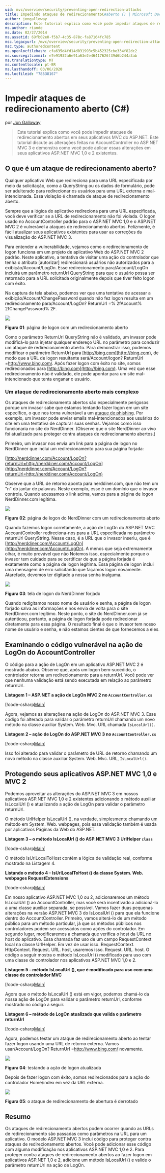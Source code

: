 ```yaml
---
uid: mvc/overview/security/preventing-open-redirection-attacks
title: Impedindo ataques de redirecionamentoC#aberto () | Microsoft Docs
author: jongalloway
description: Este tutorial explica como você pode impedir ataques de redirecionamento abertos em seus aplicativos MVC do ASP.NET. Este tutorial discute as alterações que foram feitas...
ms.author: riande
ms.date: 02/27/2014
ms.assetid: 69fb02e0-f5b7-4c35-878c-fa87164fc785
msc.legacyurl: /mvc/overview/security/preventing-open-redirection-attacks
msc.type: authoredcontent
ms.openlocfilehash: cfa635d4fd14d031993c5b452325cbe334f82dc2
ms.sourcegitcommit: e7e91932a6e91a63e2e46417626f39d6b244a3ab
ms.translationtype: MT
ms.contentlocale: pt-BR
ms.lasthandoff: 03/06/2020
ms.locfileid: "78538167"
---
```

# <a name="preventing-open-redirection-attacks-c"></a>Impedir ataques de redirecionamento aberto (C#)

por [Jon Galloway](https://github.com/jongalloway)

> Este tutorial explica como você pode impedir ataques de redirecionamento abertos em seus aplicativos MVC do ASP.NET. Este tutorial discute as alterações feitas no AccountController no ASP.NET MVC 3 e demonstra como você pode aplicar essas alterações em seus aplicativos ASP.NET MVC 1,0 e 2 existentes.

## <a name="what-is-an-open-redirection-attack"></a>O que é um ataque de redirecionamento aberto?

Qualquer aplicativo Web que redireciona para uma URL especificada por meio da solicitação, como a QueryString ou os dados de formulário, pode ser adulterado para redirecionar os usuários para uma URL externa e mal-intencionada. Essa violação é chamada de ataque de redirecionamento aberto.

Sempre que a lógica do aplicativo redireciona para uma URL especificada, você deve verificar se a URL de redirecionamento não foi violada. O logon usado no AccountController padrão para o ASP.NET MVC 1,0 e o ASP.NET MVC 2 é vulnerável a ataques de redirecionamento abertos. Felizmente, é fácil atualizar seus aplicativos existentes para usar as correções da visualização do ASP.NET MVC 3.

Para entender a vulnerabilidade, vejamos como o redirecionamento de logon funciona em um projeto de aplicativo Web do ASP.NET MVC 2 padrão. Neste aplicativo, a tentativa de visitar uma ação do controlador que tenha o atributo [autorizar] redirecionará usuários não autorizados para a exibição/Account/LogOn. Esse redirecionamento para/Account/LogOn incluirá um parâmetro returnUrl QueryString para que o usuário possa ser retornado para a URL solicitada originalmente depois que tiver feito logon com êxito.

Na captura de tela abaixo, podemos ver que uma tentativa de acessar a exibição/Account/ChangePassword quando não fez logon resulta em um redirecionamento para/Account/LogOn? ReturnUrl =% 2fAccount% 2fChangePassword% 2F.

[![](preventing-open-redirection-attacks/_static/image2.png)](preventing-open-redirection-attacks/_static/image1.png)

**Figura 01**: página de logon com um redirecionamento aberto

Como o parâmetro ReturnUrl QueryString não é validado, um invasor pode modificá-lo para injetar qualquer endereço URL no parâmetro para conduzir um ataque de redirecionamento aberto. Para demonstrar isso, podemos modificar o parâmetro ReturnUrl para [http://bing.com](http://bing.com), de modo que a URL de logon resultante será/Account/logon? ReturnUrl =<http://www.bing.com/>. Após fazer logon com êxito no site, somos redirecionados para [http://bing.com](http://bing.com). Uma vez que esse redirecionamento não é validado, ele pode apontar para um site mal-intencionado que tenta enganar o usuário.

### <a name="a-more-complex-open-redirection-attack"></a>Um ataque de redirecionamento aberto mais complexo

Os ataques de redirecionamento abertos são especialmente perigosos porque um invasor sabe que estamos tentando fazer logon em um site específico, o que nos torna vulnerável a um [ataque de phishing](https://www.microsoft.com/protect/fraud/phishing/symptoms.aspx). Por exemplo, um invasor pode enviar emails mal-intencionados aos usuários do site em uma tentativa de capturar suas senhas. Vejamos como isso funcionaria no site do NerdDinner. (Observe que o site NerdDinner ao vivo foi atualizado para proteger contra ataques de redirecionamento abertos.)

Primeiro, um invasor nos envia um link para a página de logon no NerdDinner que inclui um redirecionamento para sua página forjada:

[http://nerddinner.com/Account/LogOn?returnUrl=http://nerddiner.com/Account/LogOn](http://nerddinner.com/Account/LogOn?returnUrl=http://nerddiner.com/Account/LogOn)

Observe que a URL de retorno aponta para nerddiner.com, que não tem um "n" do jantar de palavras. Neste exemplo, esse é um domínio que o invasor controla. Quando acessamos o link acima, vamos para a página de logon NerdDinner.com legítima.

[![](preventing-open-redirection-attacks/_static/image4.png)](preventing-open-redirection-attacks/_static/image3.png)

**Figura 02**: página de logon do NerdDinner com um redirecionamento aberto

Quando fazemos logon corretamente, a ação de LogOn do ASP.NET MVC AccountController redireciona-nos para a URL especificada no parâmetro returnUrl QueryString. Nesse caso, é a URL que o invasor inseriu, que é [http://nerddiner.com/Account/LogOn](http://nerddiner.com/Account/LogOn). A menos que seja extremamente olhar, é muito provável que não Notemos isso, especialmente porque o invasor tem cuidado para se certificar de que a página forjada é exatamente como a página de logon legítima. Essa página de logon inclui uma mensagem de erro solicitando que façamos logon novamente. Atarefado, devemos ter digitado a nossa senha inalguma.

[![](preventing-open-redirection-attacks/_static/image6.png)](preventing-open-redirection-attacks/_static/image5.png)

**Figura 03**: tela de logon do NerdDinner forjado

Quando redigitamos nosso nome de usuário e senha, a página de logon forjado salva as informações e nos envia de volta para o site NerdDinner.com legítimo. Neste ponto, o site do NerdDinner.com já se autenticou, portanto, a página de logon forjada pode redirecionar diretamente para essa página. O resultado final é que o invasor tem nosso nome de usuário e senha, e não estamos cientes de que fornecemos a eles.

## <a name="looking-at-the-vulnerable-code-in-the-accountcontroller-logon-action"></a>Examinando o código vulnerável na ação de LogOn do AccountController

O código para a ação de LogOn em um aplicativo ASP.NET MVC 2 é mostrado abaixo. Observe que, após um logon bem-sucedido, o controlador retorna um redirecionamento para a returnUrl. Você pode ver que nenhuma validação está sendo executada em relação ao parâmetro returnUrl.

**Listagem 1 – ASP.NET a ação de LogOn MVC 2 no `AccountController.cs`**

[!code-csharp[Main](preventing-open-redirection-attacks/samples/sample1.cs)]

Agora, vejamos as alterações na ação de LogOn do ASP.NET MVC 3. Esse código foi alterado para validar o parâmetro returnUrl chamando um novo método na classe auxiliar System. Web. Mvc. URL chamada `IsLocalUrl()`.

**Listagem 2 – ação de LogOn do ASP.NET MVC 3 no `AccountController.cs`**

[!code-csharp[Main](preventing-open-redirection-attacks/samples/sample2.cs)]

Isso foi alterado para validar o parâmetro de URL de retorno chamando um novo método na classe auxiliar System. Web. Mvc. URL, `IsLocalUrl()`.

## <a name="protecting-your-aspnet-mvc-10-and-mvc-2-applications"></a>Protegendo seus aplicativos ASP.NET MVC 1,0 e MVC 2

Podemos aproveitar as alterações do ASP.NET MVC 3 em nossos aplicativos ASP.NET MVC 1,0 e 2 existentes adicionando o método auxiliar IsLocalUrl () e atualizando a ação de LogOn para validar o parâmetro returnUrl.

O método UrlHelper IsLocalUrl (), na verdade, simplesmente chamando um método em System. Web. webpages, pois essa validação também é usada por aplicativos Páginas da Web do ASP.NET.

**Listagem 3 – o método IsLocalUrl () do ASP.NET MVC 3 UrlHelper `class`**

[!code-csharp[Main](preventing-open-redirection-attacks/samples/sample3.cs)]

O método IsUrlLocalToHost contém a lógica de validação real, conforme mostrado na Listagem 4.

**Listando o método 4 – IsUrlLocalToHost () da classe System. Web. webpages RequestExtensions**

[!code-csharp[Main](preventing-open-redirection-attacks/samples/sample4.cs)]

Em nosso aplicativo ASP.NET MVC 1,0 ou 2, adicionaremos um método IsLocalUrl () ao AccountController, mas você será incentivado a adicioná-lo a uma classe auxiliar separada, se possível. Vamos fazer duas pequenas alterações na versão ASP.NET MVC 3 do IsLocalUrl () para que ela funcione dentro do AccountController. Primeiro, vamos alterá-lo de um método público para um método particular, já que os métodos públicos nos controladores podem ser acessados como ações do controlador. Em segundo lugar, modificaremos a chamada que verifica o host da URL no host do aplicativo. Essa chamada faz uso de um campo RequestContext local na classe UrlHelper. Em vez de usar isso. RequestContext. HttpContext. Request. URL. host, usaremos isso. Request. URL. host. O código a seguir mostra o método IsLocalUrl () modificado para uso com uma classe de controlador nos aplicativos ASP.NET MVC 1,0 e 2.

**Listagem 5 – método IsLocalUrl (), que é modificado para uso com uma classe de controlador MVC**

[!code-csharp[Main](preventing-open-redirection-attacks/samples/sample5.cs)]

Agora que o método IsLocalUrl () está em vigor, podemos chamá-lo da nossa ação de LogOn para validar o parâmetro returnUrl, conforme mostrado no código a seguir.

**Listagem 6 – método de LogOn atualizado que valida o parâmetro returnUrl**

[!code-csharp[Main](preventing-open-redirection-attacks/samples/sample6.cs)]

Agora, podemos testar um ataque de redirecionamento aberto ao tentar fazer logon usando uma URL de retorno externa. Vamos usar/Account/LogOn? ReturnUrl =<http://www.bing.com/> novamente.

[![](preventing-open-redirection-attacks/_static/image8.png)](preventing-open-redirection-attacks/_static/image7.png)

**Figura 04**: testando a ação de logon atualizada

Depois de fazer logon com êxito, somos redirecionados para a ação do controlador Home/index em vez da URL externa.

[![](preventing-open-redirection-attacks/_static/image10.png)](preventing-open-redirection-attacks/_static/image9.png)

**Figura 05**: o ataque de redirecionamento de abertura é derrotado

## <a name="summary"></a>Resumo

Os ataques de redirecionamento abertos podem ocorrer quando as URLs de redirecionamento são passadas como parâmetros na URL para um aplicativo. O modelo ASP.NET MVC 3 inclui código para proteger contra ataques de redirecionamento abertos. Você pode adicionar esse código com alguma modificação nos aplicativos ASP.NET MVC 1,0 e 2. Para proteger contra ataques de redirecionamento abertos ao fazer logon em aplicativos ASP.NET 1,0 e 2, adicione um método IsLocalUrl () e valide o parâmetro returnUrl na ação de LogOn.
